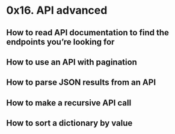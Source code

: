 # 0x16. API advanced
## How to read API documentation to find the endpoints you’re looking for
## How to use an API with pagination
## How to parse JSON results from an API
## How to make a recursive API call
## How to sort a dictionary by value
